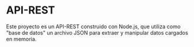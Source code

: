 # API-REST
Este proyecto es un API-REST construido con Node.js, que utiliza como "base de datos" un archivo JSON para extraer y manipular datos cargados en memoria.

